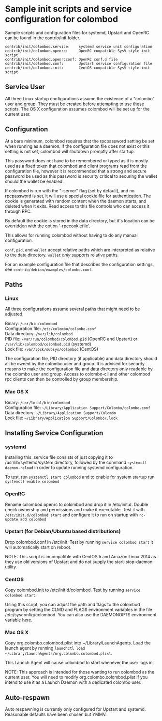Sample init scripts and service configuration for colombod
==========================================================

Sample scripts and configuration files for systemd, Upstart and OpenRC
can be found in the contrib/init folder.

    contrib/init/colombod.service:    systemd service unit configuration
    contrib/init/colombod.openrc:     OpenRC compatible SysV style init script
    contrib/init/colombod.openrcconf: OpenRC conf.d file
    contrib/init/colombod.conf:       Upstart service configuration file
    contrib/init/colombod.init:       CentOS compatible SysV style init script

Service User
---------------------------------

All three Linux startup configurations assume the existence of a "colombo" user
and group.  They must be created before attempting to use these scripts.
The OS X configuration assumes colombod will be set up for the current user.

Configuration
---------------------------------

At a bare minimum, colombod requires that the rpcpassword setting be set
when running as a daemon.  If the configuration file does not exist or this
setting is not set, colombod will shutdown promptly after startup.

This password does not have to be remembered or typed as it is mostly used
as a fixed token that colombod and client programs read from the configuration
file, however it is recommended that a strong and secure password be used
as this password is security critical to securing the wallet should the
wallet be enabled.

If colombod is run with the "-server" flag (set by default), and no rpcpassword is set,
it will use a special cookie file for authentication. The cookie is generated with random
content when the daemon starts, and deleted when it exits. Read access to this file
controls who can access it through RPC.

By default the cookie is stored in the data directory, but it's location can be overridden
with the option '-rpccookiefile'.

This allows for running colombod without having to do any manual configuration.

`conf`, `pid`, and `wallet` accept relative paths which are interpreted as
relative to the data directory. `wallet` *only* supports relative paths.

For an example configuration file that describes the configuration settings,
see `contrib/debian/examples/colombo.conf`.

Paths
---------------------------------

### Linux

All three configurations assume several paths that might need to be adjusted.

Binary:              `/usr/bin/colombod`  
Configuration file:  `/etc/colombo/colombo.conf`  
Data directory:      `/var/lib/colombod`  
PID file:            `/var/run/colombod/colombod.pid` (OpenRC and Upstart) or `/var/lib/colombod/colombod.pid` (systemd)  
Lock file:           `/var/lock/subsys/colombod` (CentOS)  

The configuration file, PID directory (if applicable) and data directory
should all be owned by the colombo user and group.  It is advised for security
reasons to make the configuration file and data directory only readable by the
colombo user and group.  Access to colombo-cli and other colombod rpc clients
can then be controlled by group membership.

### Mac OS X

Binary:              `/usr/local/bin/colombod`  
Configuration file:  `~/Library/Application Support/Colombo/colombo.conf`  
Data directory:      `~/Library/Application Support/Colombo`  
Lock file:           `~/Library/Application Support/Colombo/.lock`  

Installing Service Configuration
-----------------------------------

### systemd

Installing this .service file consists of just copying it to
/usr/lib/systemd/system directory, followed by the command
`systemctl daemon-reload` in order to update running systemd configuration.

To test, run `systemctl start colombod` and to enable for system startup run
`systemctl enable colombod`

### OpenRC

Rename colombod.openrc to colombod and drop it in /etc/init.d.  Double
check ownership and permissions and make it executable.  Test it with
`/etc/init.d/colombod start` and configure it to run on startup with
`rc-update add colombod`

### Upstart (for Debian/Ubuntu based distributions)

Drop colombod.conf in /etc/init.  Test by running `service colombod start`
it will automatically start on reboot.

NOTE: This script is incompatible with CentOS 5 and Amazon Linux 2014 as they
use old versions of Upstart and do not supply the start-stop-daemon utility.

### CentOS

Copy colombod.init to /etc/init.d/colombod. Test by running `service colombod start`.

Using this script, you can adjust the path and flags to the colombod program by
setting the CLMD and FLAGS environment variables in the file
/etc/sysconfig/colombod. You can also use the DAEMONOPTS environment variable here.

### Mac OS X

Copy org.colombo.colombod.plist into ~/Library/LaunchAgents. Load the launch agent by
running `launchctl load ~/Library/LaunchAgents/org.colombo.colombod.plist`.

This Launch Agent will cause colombod to start whenever the user logs in.

NOTE: This approach is intended for those wanting to run colombod as the current user.
You will need to modify org.colombo.colombod.plist if you intend to use it as a
Launch Daemon with a dedicated colombo user.

Auto-respawn
-----------------------------------

Auto respawning is currently only configured for Upstart and systemd.
Reasonable defaults have been chosen but YMMV.
